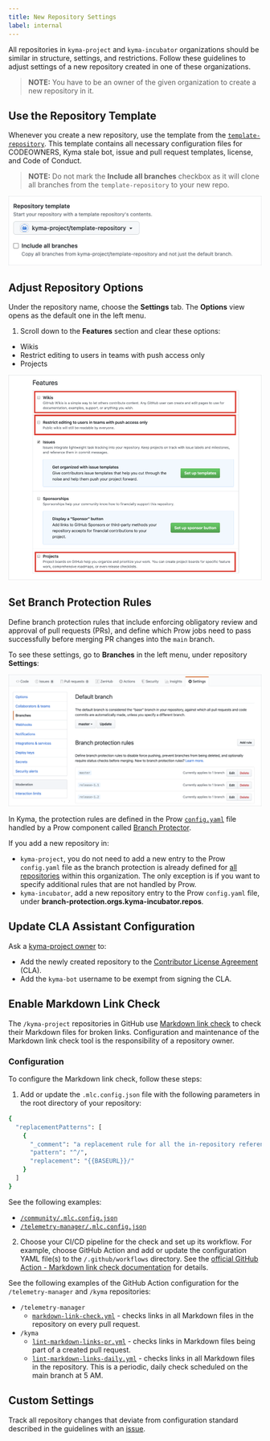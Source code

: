 ```yaml
---
title: New Repository Settings
label: internal
---
```


All repositories in `kyma-project` and `kyma-incubator` organizations should be similar in structure, settings, and restrictions. Follow these guidelines to adjust settings of a new repository created in one of these organizations.

> **NOTE:** You have to be an owner of the given organization to create a new repository in it.

## Use the Repository Template

Whenever you create a new repository, use the template from the [`template-repository`](https://github.com/kyma-project/template-repository). This template contains all necessary configuration files for CODEOWNERS, Kyma stale bot, issue and pull request templates, license, and Code of Conduct.

> **NOTE:** Do not mark the **Include all branches** checkbox as it will clone all branches from the `template-repository` to your new repo.

![Template](./assets/template.png)

## Adjust Repository Options

Under the repository name, choose the **Settings** tab. The **Options** view opens as the default one in the left menu.

1. Scroll down to the **Features** section and clear these options:
- Wikis
- Restrict editing to users in teams with push access only
- Projects

![Features](./assets/features.png)

## Set Branch Protection Rules

Define branch protection rules that include enforcing obligatory review and approval of pull requests (PRs), and define which Prow jobs need to pass successfully before merging PR changes into the `main` branch.

To see these settings, go to **Branches** in the left menu, under repository **Settings**:

![Branch protection rules](./assets/branch-protection-rules.png)

In Kyma, the protection rules are defined in the Prow [`config.yaml`](https://github.com/kyma-project/test-infra/blob/main/prow/config.yaml) file handled by a Prow component called [Branch Protector](https://github.com/kyma-project/test-infra/blob/main/docs/prow/prow-architecture.md#branch-protector).

If you add a new repository in:
- `kyma-project`, you do not need to add a new entry to the Prow `config.yaml` file as the branch protection is already defined for [all repositories](https://github.com/kyma-project/test-infra/blob/main/prow/config.yaml#L380) within this organization. The only exception is if you want to specify additional rules that are not handled by Prow.
- `kyma-incubator`, add a new repository entry to the Prow `config.yaml` file, under **branch-protection.orgs.kyma-incubator.repos**.

## Update CLA Assistant Configuration

Ask a [kyma-project owner](https://github.com/orgs/kyma-project/people) to:
- Add the newly created repository to the [Contributor License Agreement](https://cla-assistant.io/) (CLA).
- Add the `kyma-bot` username to be exempt from signing the CLA.

## Enable Markdown Link Check

The `/kyma-project` repositories in GitHub use [Markdown link check](https://github.com/tcort/markdown-link-check) to check their Markdown files for broken links. Configuration and maintenance of the Markdown link check tool is the responsibility of a repository owner.

### Configuration

To configure the Markdown link check, follow these steps:

1. Add or update the `.mlc.config.json` file with the following parameters in the root directory of your repository:

  ```bash
  {
    "replacementPatterns": [
      {
        "_comment": "a replacement rule for all the in-repository references",
        "pattern": "^/",
        "replacement": "{{BASEURL}}/"
      }
    ]
  }
  ```

  See the following examples:
  
  - [`/community/.mlc.config.json`](https://github.com/kyma-project/community/blob/main/.mlc.config.json)
  - [`/telemetry-manager/.mlc.config.json`](https://github.com/kyma-project/telemetry-manager/blob/main/.mlc.config.json)

2. Choose your CI/CD pipeline for the check and set up its workflow. For example, choose GitHub Action and add or update the configuration YAML file(s) to the `/.github/workflows` directory. See the [official GitHub Action - Markdown link check documentation](https://github.com/marketplace/actions/markdown-link-check) for details.

  See the following examples of the GitHub Action configuration for the `/telemetry-manager` and `/kyma` repositories:

  -  `/telemetry-manager`
     - [`markdown-link-check.yml`](https://github.com/kyma-project/telemetry-manager/blob/main/.github/workflows/pull-docu-checks.yml#L23) - checks links in all Markdown files in the repository on every pull request.
  - `/kyma`
     - [`lint-markdown-links-pr.yml`](https://github.com/kyma-project/kyma/blob/main/.github/workflows/lint-markdown-links-pr.yml) - checks links in Markdown files being part of a created pull request.
     - [`lint-markdown-links-daily.yml`](https://github.com/kyma-project/kyma/blob/main/.github/workflows/lint-markdown-links-daily.yml) - checks links in all Markdown files in the repository. This is a periodic, daily check scheduled on the main branch at 5 AM.

## Custom Settings

Track all repository changes that deviate from configuration standard described in the guidelines with an [issue](https://github.tools.sap/kyma/test-infra/issues/new?assignees=&labels=config-change&template=bug_report.md&title=).
